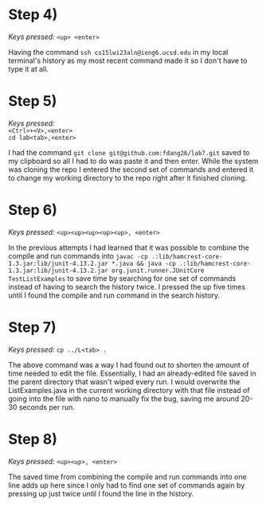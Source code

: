 # Step 4)
*Keys pressed:* `<up> <enter>`

Having the command `ssh cs15lwi23aln@ieng6.ucsd.edu` in my local terminal's history as my most recent command made it so I don't have to type it at all.

# Step 5)
*Keys pressed:* 
<br>
`<Ctrl>+<V>,<enter>`
<br>
`cd lab<tab>,<enter>`

I had the command `git clone git@github.com:fdang26/lab7.git` saved to my clipboard so all I had to do was paste it and then enter. While the system was 
cloning the repo I entered the second set of commands and entered it to change my working directory to the repo right after it finished cloning.

# Step 6)
*Keys pressed:* 
`<up><up><up><up><up>, <enter>`

In the previous attempts I had learned that it was possible to combine the compile and run commands into `javac -cp .:lib/hamcrest-core-1.3.jar:lib/junit-4.13.2.jar *.java && java -cp .:lib/hamcrest-core-1.3.jar:lib/junit-4.13.2.jar org.junit.runner.JUnitCore TestListExamples` to save time by searching for one set of commands instead of having to search the history twice.
I pressed the up five times until I found the compile and run command in the search history. 

# Step 7)
*Keys pressed:* 
`cp ../L<tab> .`

The above command was a way I had found out to shorten the amount of time needed to edit the file. 
Essentially, I had an already-edited file saved in the parent directory that wasn't wiped every run. 
I would overwrite the ListExamples.java in the current working directory with that file instead of going 
into the file with nano to manually fix the bug, saving me around 20-30 seconds per run.

# Step 8)
*Keys pressed:* 
`<up><up>, <enter>`

The saved time from combining the compile and run commands into one line adds up here since I only 
had to find one set of commands again by pressing up just twice until I found the line in the history. 
